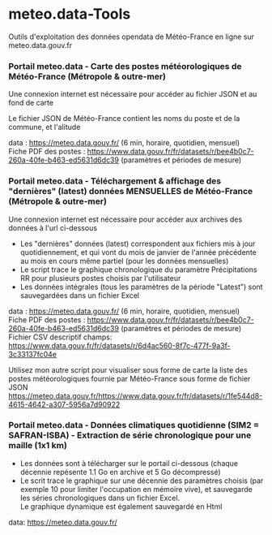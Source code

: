 # meteo.data-Tools
Outils d'exploitation des données opendata de Météo-France en ligne sur meteo.data.gouv.fr

### Portail meteo.data - Carte des postes météorologiques de Météo-France (Métropole & outre-mer)
Une connexion internet est nécessaire pour accéder au fichier JSON et au fond de carte

Le fichier JSON de Météo-France contient les noms du poste et de la commune, et l'alitude<br>

data : https://meteo.data.gouv.fr/ (6 min, horaire, quotidien, mensuel)<br>
Fiche PDF des postes : https://www.data.gouv.fr/fr/datasets/r/bee4b0c7-260a-40fe-b463-ed5631d6dc39 (paramètres et périodes de mesure)

### Portail meteo.data - Téléchargement & affichage des "dernières" (latest) données MENSUELLES de Météo-France (Métropole & outre-mer)
Une connexion internet est nécessaire pour accéder aux archives des données à l'url ci-dessous

- Les "dernières" données (latest) correspondent aux fichiers mis à jour quotidiennement, et qui vont du mois de janvier de l'année précédente au mois en cours même partiel (pour les données mensuelles)
- Le script trace le graphique chronologique du paramètre Précipitations RR pour plusieurs postes choisis par l'utilisateur
- Les données intégrales (tous les paramètres de la période "Latest") sont sauvegardées dans un fichier Excel

data : https://meteo.data.gouv.fr/ (6 min, horaire, quotidien, mensuel)<br>
Fiche PDF des postes : https://www.data.gouv.fr/fr/datasets/r/bee4b0c7-260a-40fe-b463-ed5631d6dc39 (paramètres et périodes de mesure)<br>
Fichier CSV descriptif champs: https://www.data.gouv.fr/fr/datasets/r/6d4ac560-8f7c-477f-9a3f-3c33137fc04e

Utilisez mon autre script pour visualiser sous forme de carte la liste des postes météorologiques fournie par Météo-France sous forme de fichier JSON https://meteo.data.gouv.fr/https://www.data.gouv.fr/fr/datasets/r/1fe544d8-4615-4642-a307-5956a7d90922

### Portail meteo.data - Données climatiques quotidienne (SIM2 = SAFRAN-ISBA) - Extraction de série chronologique pour une maille (1x1 km)

- Les données sont à télécharger sur le portail ci-dessous (chaque décennie repésente 1.1 Go en archive et 5 Go décompressé)<br>
- Le scrit trace le graphique sur une décennie des paramètres choisis (par exemple 10 pour limiter l'occupation en mémoire vive), et sauvegarde les séries chronologiques dans un fichier Excel.<br>
Le graphique dynamique est également sauvegardé en Html

data: https://meteo.data.gouv.fr/<br>
